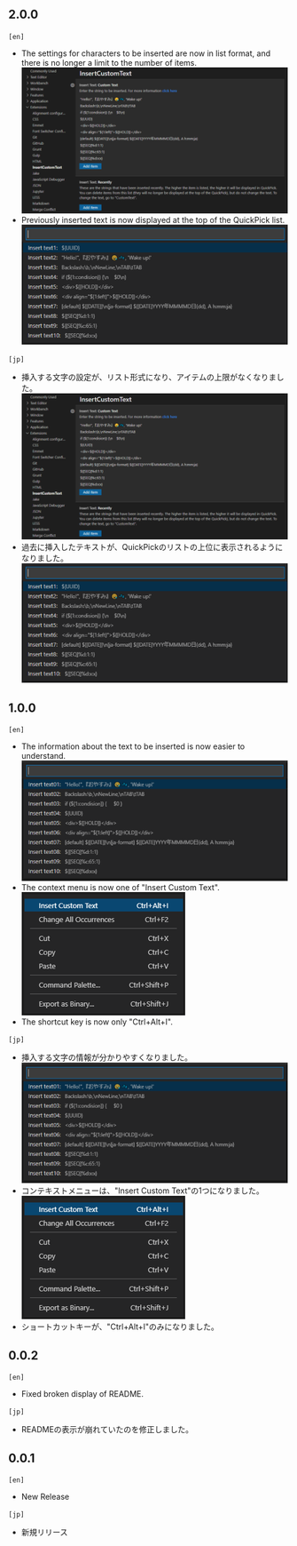## 2.0.0
`[en]`
* The settings for characters to be inserted are now in list format, and there is no longer a limit to the number of items.<br>
  ![config.png](resources/doc/config.png)
* Previously inserted text is now displayed at the top of the QuickPick list.<br>
  ![quickpicker.png](resources/doc/quickpicker.png)

`[jp]`
* 挿入する文字の設定が、リスト形式になり、アイテムの上限がなくなりました。<br>
  ![config.png](resources/doc/config.png)
* 過去に挿入したテキストが、QuickPickのリストの上位に表示されるようになりました。<br>
  ![quickpicker.png](resources/doc/quickpicker.png)

## 1.0.0
`[en]`
* The information about the text to be inserted is now easier to understand.<br>
  ![insert_text_pick.png](resources/doc/insert_text_pick.png)
* The context menu is now one of "Insert Custom Text".<br>
  ![new_context_menu.png](resources/doc/new_context_menu.png)
* The shortcut key is now only "Ctrl+Alt+I".

`[jp]`
* 挿入する文字の情報が分かりやすくなりました。<br>
  ![insert_text_pick.png](resources/doc/insert_text_pick.png)
* コンテキストメニューは、"Insert Custom Text"の1つになりました。<br>
  ![new_context_menu.png](resources/doc/new_context_menu.png)
* ショートカットキーが、"Ctrl+Alt+I"のみになりました。

## 0.0.2
`[en]`
* Fixed broken display of README.

`[jp]`
* READMEの表示が崩れていたのを修正しました。

## 0.0.1
`[en]`
* New Release

`[jp]`
* 新規リリース
